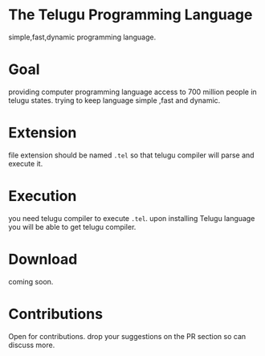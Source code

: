 # The Telugu Programming Language

simple,fast,dynamic programming language.

# Goal
providing computer programming language access to 700 million people in telugu states. trying to keep language simple ,fast and dynamic.

# Extension
file extension should be named `.tel` so that telugu compiler will parse and execute it.

# Execution
you need telugu compiler to execute `.tel`. upon installing Telugu language you will be able to get telugu compiler.

# Download
coming soon.

# Contributions
Open for contributions.
drop your suggestions on the PR section so can discuss more.
